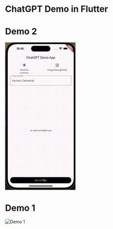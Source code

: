 # ChatGPT Demo in Flutter

# Demo 2

![Demo 2](./assets/demo2.gif)

# Demo 1

![Demo 1](./assets/demo1.gif)
